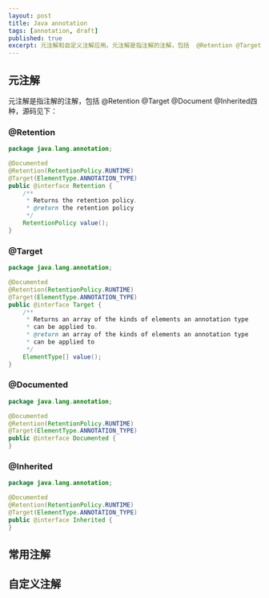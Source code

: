 ```yaml
---
layout: post
title: Java annotation
tags: [annotation, draft]
published: true
excerpt: 元注解和自定义注解应用。元注解是指注解的注解，包括  @Retention @Target @Document @Inherited四种
---
```


## 元注解

元注解是指注解的注解，包括  @Retention @Target @Document @Inherited四种，源码见下：

### @Retention

```java
package java.lang.annotation;

@Documented
@Retention(RetentionPolicy.RUNTIME)
@Target(ElementType.ANNOTATION_TYPE)
public @interface Retention {
    /**
     * Returns the retention policy.
     * @return the retention policy
     */
    RetentionPolicy value();
}
```

### @Target

```java
package java.lang.annotation;

@Documented
@Retention(RetentionPolicy.RUNTIME)
@Target(ElementType.ANNOTATION_TYPE)
public @interface Target {
    /**
     * Returns an array of the kinds of elements an annotation type
     * can be applied to.
     * @return an array of the kinds of elements an annotation type
     * can be applied to
     */
    ElementType[] value();
}
```

### @Documented

```java
package java.lang.annotation;

@Documented
@Retention(RetentionPolicy.RUNTIME)
@Target(ElementType.ANNOTATION_TYPE)
public @interface Documented {
}

```

### @Inherited

```java
package java.lang.annotation;

@Documented
@Retention(RetentionPolicy.RUNTIME)
@Target(ElementType.ANNOTATION_TYPE)
public @interface Inherited {
}
```

## 常用注解

## 自定义注解
